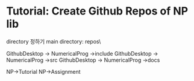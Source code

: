 # Tutorial: Create Github Repos of NP lib



directory 정하기 main directory: repos\

GithubDesktop -&gt; NumericalProg -&gt;include GithubDesktop -&gt; NumericalProg -&gt;src GithubDesktop -&gt; NumericalProg -&gt;docs

NP-&gt;Tutorial NP-&gt;Assignment

